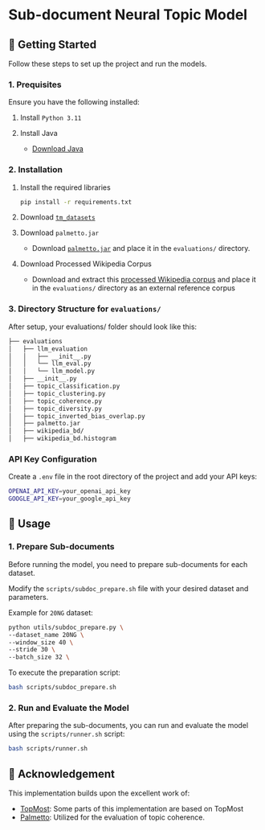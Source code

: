 # **Sub-document Neural Topic Model**

<!-- [Paper link]() -->

## **🚀 Getting Started**
Follow these steps to set up the project and run the models.

### **1. Prequisites**
Ensure you have the following installed:
1. Install `Python 3.11`

2. Install Java
    
    * [Download Java](https://www.java.com/en/download/)

### **2. Installation**
1. Install the required libraries
    ```bash
    pip install -r requirements.txt
    ```
2. Download [`tm_datasets`]()

3. Download `palmetto.jar`
    
    * Download [`palmetto.jar`]() and place it in the `evaluations/` directory.

4. Download Processed Wikipedia Corpus
    
    * Download and extract this [processed Wikipedia corpus]() and place it in the `evaluations/` directory as an external reference corpus

### **3. Directory Structure for `evaluations/`**
After setup, your evaluations/ folder should look like this:

```bash
├── evaluations
│   ├── llm_evaluation
│   │   ├── __init__.py
│   │   └── llm_eval.py
│   │   └── llm_model.py
│   ├── __init__.py
│   ├── topic_classification.py
│   ├── topic_clustering.py
│   ├── topic_coherence.py
│   ├── topic_diversity.py
│   ├── topic_inverted_bias_overlap.py
│   ├── palmetto.jar
│   ├── wikipedia_bd/
│   ├── wikipedia_bd.histogram
```
### **API Key Configuration**
Create a `.env` file in the root directory of the project and add your API keys:

```bash
OPENAI_API_KEY=your_openai_api_key
GOOGLE_API_KEY=your_google_api_key
``` 

## **🚀 Usage**
### **1. Prepare Sub-documents**

Before running the model, you need to prepare sub-documents for each dataset.

Modify the `scripts/subdoc_prepare.sh` file with your desired dataset and parameters.

Example for `20NG` dataset:
```bash
python utils/subdoc_prepare.py \
--dataset_name 20NG \   
--window_size 40 \      
--stride 30 \
--batch_size 32 \
```
To execute the preparation script:
```bash
bash scripts/subdoc_prepare.sh
```

### **2. Run and Evaluate the Model**
After preparing the sub-documents, you can run and evaluate the model using the `scripts/runner.sh` script:
```bash
bash scripts/runner.sh
```


## **🚀 Acknowledgement**
This implementation builds upon the excellent work of:

* [TopMost](https://github.com/BobXWu/TopMost): Some parts of this implementation are based on TopMost
* [Palmetto](https://github.com/dice-group/Palmetto): Utilized for the evaluation of topic coherence.


<!-- ## **Citation**
```
@misc{}
``` -->

